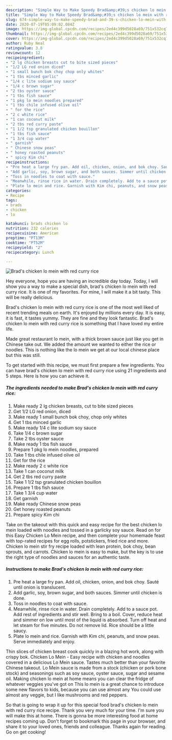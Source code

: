 ```yaml
---
description: "Simple Way to Make Speedy Brad&amp;#39;s chicken lo mein with red curry rice"
title: "Simple Way to Make Speedy Brad&amp;#39;s chicken lo mein with red curry rice"
slug: 674-simple-way-to-make-speedy-brad-and-39-s-chicken-lo-mein-with-red-curry-rice
date: 2020-07-19T05:09:02.084Z
image: https://img-global.cpcdn.com/recipes/2ed4c399d5028a69/751x532cq70/brads-chicken-lo-mein-with-red-curry-rice-recipe-main-photo.jpg
thumbnail: https://img-global.cpcdn.com/recipes/2ed4c399d5028a69/751x532cq70/brads-chicken-lo-mein-with-red-curry-rice-recipe-main-photo.jpg
cover: https://img-global.cpcdn.com/recipes/2ed4c399d5028a69/751x532cq70/brads-chicken-lo-mein-with-red-curry-rice-recipe-main-photo.jpg
author: Ruby Neal
ratingvalue: 3.8
reviewcount: 12
recipeingredient:
- "2 lg chicken breasts cut to bite sized pieces"
- "1/2 LG red onion diced"
- "1 small bunch bok choy chop only whites"
- "1 tbs minced garlic"
- "1/4 c lite sodium soy sauce"
- "1/4 c brown sugar"
- "2 tbs oyster sauce"
- "1 tbs fish sauce"
- "1 pkg lo mein noodles prepared"
- "1 tbs chile infused olive oil"
- " for the rice"
- "2 c white rice"
- "1 can coconut milk"
- "2 tbs red curry paste"
- "1 1/2 tsp granulated chicken bouillon"
- "1 tbs fish sauce"
- "1 3/4 cup water"
- " garnish"
- " Chinese snow peas"
- " honey roasted peanuts"
- " spicy Kim chi"
recipeinstructions:
- "Pre heat a large fry pan. Add oil, chicken, onion, and bok choy. Sauté until onion is translucent."
- "Add garlic, soy, brown sugar, and both sauces. Simmer until chicken is done."
- "Toss in noodles to coat with sauce."
- "Meanwhile, rinse rice in water. Drain completely. Add to a sauce pot. Add rest of ingredients and stir well. Bring to a boil. Cover, reduce heat and simmer on low until most of the liquid is absorbed. Turn off heat and let steam for five minutes. Do not remove lid. Rice should be a little saucy."
- "Plate lo mein and rice. Garnish with Kim chi, peanuts, and snow peas. Serve immediately and enjoy."
categories:
- Recipe
tags:
- brads
- chicken
- lo

katakunci: brads chicken lo 
nutrition: 232 calories
recipecuisine: American
preptime: "PT13M"
cooktime: "PT52M"
recipeyield: "2"
recipecategory: Lunch

---
```



![Brad&#39;s chicken lo mein with red curry rice](https://img-global.cpcdn.com/recipes/2ed4c399d5028a69/751x532cq70/brads-chicken-lo-mein-with-red-curry-rice-recipe-main-photo.jpg)

Hey everyone, hope you are having an incredible day today. Today, I will show you a way to make a special dish, brad&#39;s chicken lo mein with red curry rice. It is one of my favorites. For mine, I will make it a bit tasty. This will be really delicious.

Brad&#39;s chicken lo mein with red curry rice is one of the most well liked of recent trending meals on earth. It's enjoyed by millions every day. It is easy, it is fast, it tastes yummy. They are fine and they look fantastic. Brad&#39;s chicken lo mein with red curry rice is something that I have loved my entire life.

Made great restaurant lo mein, with a thick brown sauce just like you get in Chinese take out. We added the amount we wanted to either the rice or noodles. This is nothing like the lo mein we get at our local chinese place but this was still.


To get started with this recipe, we must first prepare a few ingredients. You can have brad&#39;s chicken lo mein with red curry rice using 21 ingredients and 5 steps. Here is how you can achieve it.

<!--inarticleads1-->

##### The ingredients needed to make Brad&#39;s chicken lo mein with red curry rice:

1. Make ready 2 lg chicken breasts, cut to bite sized pieces
1. Get 1/2 LG red onion, diced
1. Make ready 1 small bunch bok choy, chop only whites
1. Get 1 tbs minced garlic
1. Make ready 1/4 c lite sodium soy sauce
1. Take 1/4 c brown sugar
1. Take 2 tbs oyster sauce
1. Make ready 1 tbs fish sauce
1. Prepare 1 pkg lo mein noodles, prepared
1. Take 1 tbs chile infused olive oil
1. Get  for the rice
1. Make ready 2 c white rice
1. Take 1 can coconut milk
1. Get 2 tbs red curry paste
1. Take 1 1/2 tsp granulated chicken bouillon
1. Prepare 1 tbs fish sauce
1. Take 1 3/4 cup water
1. Get  garnish
1. Make ready  Chinese snow peas
1. Get  honey roasted peanuts
1. Prepare  spicy Kim chi


Take on the takeout with this quick and easy recipe for the best chicken lo mein loaded with noodles and tossed in a garlicky soy sauce. Read on for this Easy Chicken Lo Mein recipe, and then complete your homemade feast with top-rated recipes for egg rolls, potstickers, fried rice and more. Chicken lo mein stir fry recipe loaded with lean protein, bok choy, bean sprouts, and carrots. Chicken lo mein is easy to make, but the key is to use the right type of noodles and sauces for an authentic taste. 

<!--inarticleads2-->

##### Instructions to make Brad&#39;s chicken lo mein with red curry rice:

1. Pre heat a large fry pan. Add oil, chicken, onion, and bok choy. Sauté until onion is translucent.
1. Add garlic, soy, brown sugar, and both sauces. Simmer until chicken is done.
1. Toss in noodles to coat with sauce.
1. Meanwhile, rinse rice in water. Drain completely. Add to a sauce pot. Add rest of ingredients and stir well. Bring to a boil. Cover, reduce heat and simmer on low until most of the liquid is absorbed. Turn off heat and let steam for five minutes. Do not remove lid. Rice should be a little saucy.
1. Plate lo mein and rice. Garnish with Kim chi, peanuts, and snow peas. Serve immediately and enjoy.


Thin slices of chicken breast cook quickly in a blazing hot work, along with crispy bok. Chicken Lo Mein - Easy recipe with chicken and noodles covered in a delicious Lo Mein sauce. Tastes much better than your favorite Chinese takeout. Lo Mein sauce is made from a stock (chicken or pork bone stock) and seasonings such as soy sauce, oyster sauce, sugar and sesame oil. Making chicken lo mein at home means you can clear the fridge of whatever veggies you&#39;ve got on This lo mein is a great chance to introduce some new flavors to kids, because you can use almost any You could use almost any veggie, but I like mushrooms and red peppers. 

So that is going to wrap it up for this special food brad&#39;s chicken lo mein with red curry rice recipe. Thank you very much for your time. I'm sure you will make this at home. There is gonna be more interesting food at home recipes coming up. Don't forget to bookmark this page in your browser, and share it to your loved ones, friends and colleague. Thanks again for reading. Go on get cooking!
